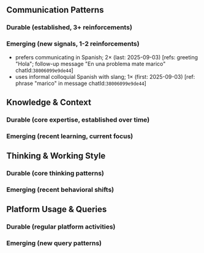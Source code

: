 ## Communication Patterns
### Durable (established, 3+ reinforcements)

### Emerging (new signals, 1-2 reinforcements)
- prefers communicating in Spanish; 2× (last: 2025-09-03) [refs: greeting "Hola"; follow-up message "En una problema mate marico" chatId:`38006099e9de44`]
- uses informal colloquial Spanish with slang; 1× (first: 2025-09-03) [ref: phrase "marico" in message chatId:`38006099e9de44`]

## Knowledge & Context
### Durable (core expertise, established over time)

### Emerging (recent learning, current focus)

## Thinking & Working Style
### Durable (core thinking patterns)

### Emerging (recent behavioral shifts)

## Platform Usage & Queries
### Durable (regular platform activities)

### Emerging (new query patterns)